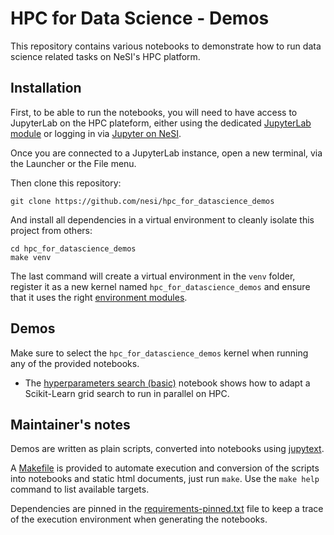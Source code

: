 # HPC for Data Science - Demos

This repository contains various notebooks to demonstrate how to run data science
related tasks on NeSI's HPC platform.


## Installation

First, to be able to run the notebooks, you will need to have access to
JupyterLab on the HPC plateform, either using the dedicated [JupyterLab module](https://support.nesi.org.nz/hc/en-gb/articles/360001093315-JupyterLab)
or logging in via [Jupyter on NeSI](https://support.nesi.org.nz/hc/en-gb/articles/360001555615-Jupyter-on-NeSI).

Once you are connected to a JupyterLab instance, open a new terminal, via the
Launcher or the File menu.

Then clone this repository:
```
git clone https://github.com/nesi/hpc_for_datascience_demos
```

And install all dependencies in a virtual environment to cleanly isolate this
project from others:
```
cd hpc_for_datascience_demos
make venv
```
The last command will create a virtual environment in the `venv` folder,
register it as a new kernel named `hpc_for_datascience_demos` and ensure that
it uses the right [environment modules](https://support.nesi.org.nz/hc/en-gb/articles/360001113076-The-HPC-environment-).


## Demos

Make sure to select the `hpc_for_datascience_demos` kernel when running any of
the provided notebooks.

- The [hyperparameters search (basic)](notebooks/hyperparameters_search_basic.ipynb)
  notebook shows how to adapt a Scikit-Learn grid search to run in parallel on HPC.


## Maintainer's notes

Demos are written as plain scripts, converted into notebooks using [jupytext](https://github.com/mwouts/jupytext).

A [Makefile](Makefile) is provided to automate execution and conversion of the
scripts into notebooks and static html documents, just run `make`. Use the 
`make help` command to list available targets.

Dependencies are pinned in the [requirements-pinned.txt](requirements-pinned.txt)
file to keep a trace of the execution environment when generating the notebooks.